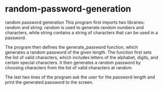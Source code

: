 # random-password-generation
random password generation
This program first imports two libraries: random and string. random is used to generate random numbers and characters, while string contains a string of characters that can be used in a password.

The program then defines the generate_password function, which generates a random password of the given length. The function first sets the list of valid characters, which includes letters of the alphabet, digits, and certain special characters. It then generates a random password by choosing characters from the list of valid characters at random.

The last two lines of the program ask the user for the password length and print the generated password to the screen.
